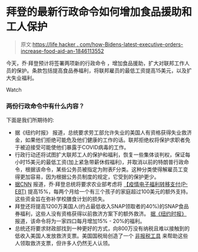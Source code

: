 # 拜登的最新行政命令如何增加食品援助和工人保护

> 原文:[https://life hacker . com/how-Bidens-latest-executive-orders-increase-food-aid-an-1846113552](https://lifehacker.com/how-bidens-latest-executive-orders-increase-food-aid-an-1846113552)

今天，乔·拜登预计将签署两项新的行政命令 ，增加食品援助，扩大对联邦工作人员的保护。条款包括提高食品券福利，将联邦雇员的最低工资提高15美元，以及扩大失业福利。

Watch

### 两份行政命令中有什么内容？

下面是我们所期待的:

*   据《纽约时报》 报道，总统要求劳工部允许失业的美国人有资格获得失业救济金，如果他们拒绝可能危及他们健康的工作的话。联邦拒绝权将保护求职者免于被迫接受可能使他们暴露于COVID病毒的工作。
*   行政行动还将试图扩大联邦工人的保护和福利，恢复一些集体谈判权，保证每小时15美元的最低工资(加上紧急带薪休假福利)，并取消以前的特朗普行政命令，根据该命令，某些公务员被指定为附表F分类。这种分类使得解雇员工变得更加容易，因为根据公务员制度的规定，它受到的保护更少。
*   [据CNN](https://www.cnn.com/2021/01/22/politics/executive-orders-biden-15-dollar-minimum-wage-federal-workers/index.html) 报道，乔·拜登总统将要求农业部考虑将 [【疫情电子福利转移支付(P-EBT)](https://www.federalregister.gov/documents/2020/11/04/2020-24303/supplemental-nutrition-assistance-program-pandemic-electronic-benefits-transfer-p-ebt-integrity) 提高15%，每两个月给一个有三个孩子的家庭超过100美元的额外支持。这些资金旨在弥补学校膳食计划的损失。
*   拜登还将提高1200万美国人(约占最低收入SNAP领取者的40%)的SNAP食品券福利，这些人没有资格获得以前救济方案下的额外救济。 [据《纽约时报》](https://www.nytimes.com/2021/01/22/business/biden-food-stamps-stimulus-checks.html) 报道，该命令将为一家四口每月增加15% - 20%的福利。
*   总统还将要求财政部找到一种更好的方式，向800万没有纳税且难以接触到的低收入美国人发放救济支票。美国国税局创造了一个 [非报税工具](https://www.irs.gov/coronavirus/non-filers-enter-payment-info-here) 来帮助这些人领取救济支票，但许多人仍然无人认领。